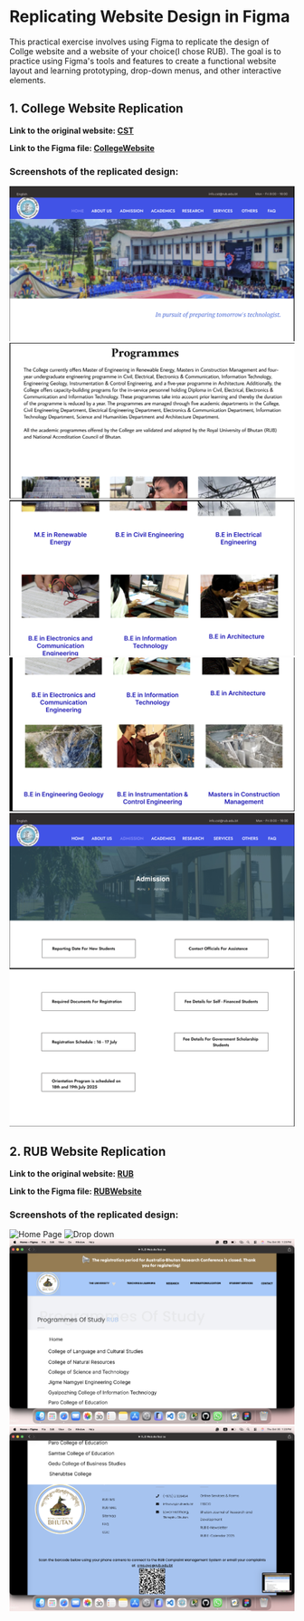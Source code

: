# Replicating Website Design in Figma
This practical exercise involves using Figma to replicate the design of Collge website and a website of your choice(I chose RUB). The goal is to practice using Figma's tools and features to create a functional website layout and learning prototyping, drop-down menus, and other interactive elements.

## 1. College Website Replication

**Link to the original website: [CST](https://www.cst.com/)**

**Link to the Figma file: [CollegeWebsite](https://www.figma.com/design/GhrSg4cYKngkRrFCpuQwII/College-Website?node-id=0-1&t=aGpMge2eZ3cqFfMu-1)**

### Screenshots of the replicated design:
![Home Page](assets/H1.png)
![Home Page](assets/H2.png)
![Home Page](assets/H3.png)
![Home Page](assets/H4.png)
![Admissions Page](assets/A1.png)
![Admissions Page](assets/A2.png)

## 2. RUB Website Replication
**Link to the original website: [RUB](https://www.rub.edu.bt/)**

**Link to the Figma file: [RUBWebsite](https://www.figma.com/design/DDrEgJQ28JXnbuu2vYtNcf/RUB-Website-Replica?node-id=0-1&t=cwDljuq34NFkEuHF-1)**

### Screenshots of the replicated design:
![Home Page](assets/Home.png)
![Drop down](assets/dropdown.png)
![Programmes Page](assets/pg1.png)
![Programmes Page](assets/pg2.png)
